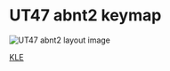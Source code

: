 # UT47 abnt2 keymap

![UT47 abnt2 layout image]()

[KLE](http://www.keyboard-layout-editor.com/##@_backcolor=%23424040&name=UT47.2-ABNT-DARKv4&author=Rafael%20Cruz%3B&@_c=%23525554&a:7%3B&=TAB&_c=%23929390&f:6%3B&=Q&=W&=E&=R&=T&=Y&=U&=I&=O&=P&_a:5&w:1.5%3B&=%60%0A%C2%B4%3B&@_c=%23b81b24&a:7&f:3&w:1.25%3B&=ESC&_c=%23929390&f:6%3B&=A&=S&=D&=F&=G&=H&=J&=K&=L&=%C3%87&_a:5&w:1.25%3B&=%5E%0A~%3B&@_f:3&w:1.5%3B&=%7C%0A%5C&_a:7&f:6%3B&=Z&=X&=C&=V&=B&=N&=M&_a:5%3B&=%3C%0A,&=%3E%0A.&=%2F:%0A%2F%3B&=%3F%0A%2F%2F%3B&@_c=%23525554&a:7&f:3%3B&=CTRL&=ALT&=OS&=MENU&_w:1.25%3B&=LOWER&_w:2%3B&=&_w:1.25%3B&=RAISE&_f:6%3B&=%3Ci%20class%2F='kb%20kb-Arrows-Left'%3E%3C%2F%2Fi%3E&=%3Ci%20class%2F='kb%20kb-Arrows-Down'%3E%3C%2F%2Fi%3E&=%3Ci%20class%2F='kb%20kb-Arrows-Up'%3E%3C%2F%2Fi%3E&=%3Ci%20class%2F='kb%20kb-Arrows-Right'%3E%3C%2F%2Fi%3E)
